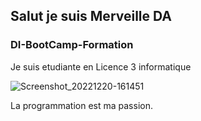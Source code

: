 ## Salut je suis Merveille DA

### DI-BootCamp-Formation

Je suis etudiante en Licence 3 informatique

![Screenshot_20221220-161451](https://user-images.githubusercontent.com/121047234/208940989-1460e42b-567c-4b1e-a818-763bcd653d15.jpg)


La programmation est ma passion.

